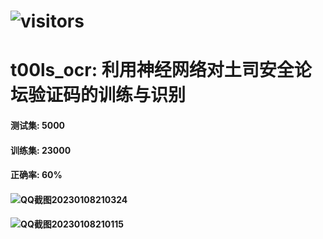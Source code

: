 # ![visitors](https://visitor-badge.glitch.me/badge?page_id=intAV.t00ls_ocr)
# t00ls_ocr: 利用神经网络对土司安全论坛验证码的训练与识别
#### 

#### 测试集: 5000
#### 训练集: 23000
#### 正确率: 60%

#### ![QQ截图20230108210324](https://user-images.githubusercontent.com/38396198/211204230-0ec85140-4167-4e25-b38f-d4ff5d0f3f6f.png)

#### ![QQ截图20230108210115](https://user-images.githubusercontent.com/38396198/211204222-ea2dfa8b-fd44-4725-9afb-5409d71c99a9.png)



